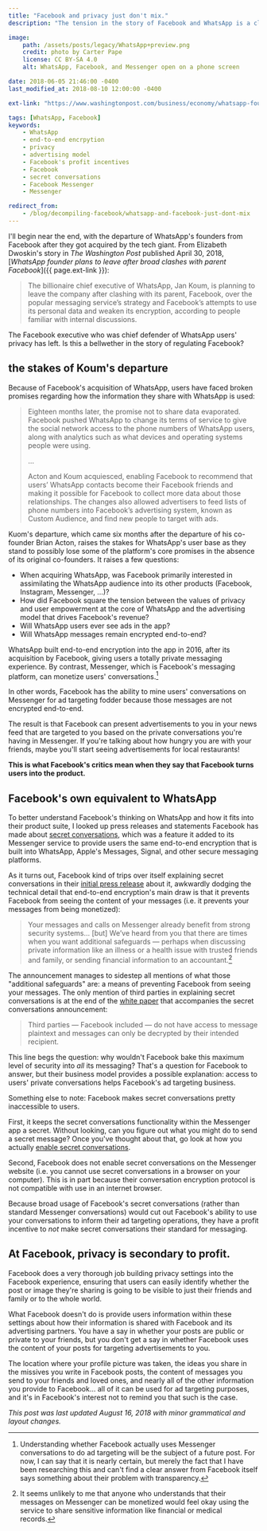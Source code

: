 ```yaml
---
title: "Facebook and privacy just don't mix."
description: "The tension in the story of Facebook and WhatsApp is a close parallel to a larger tension between user privacy and Facebook's profit motives."

image:
    path: /assets/posts/legacy/WhatsApp+preview.png
    credit: photo by Carter Pape
    license: CC BY-SA 4.0
    alt: WhatsApp, Facebook, and Messenger open on a phone screen

date: 2018-06-05 21:46:00 -0400
last_modified_at: 2018-08-10 12:00:00 -0400

ext-link: "https://www.washingtonpost.com/business/economy/whatsapp-founder-plans-to-leave-after-broad-clashes-with-parent-facebook/2018/04/30/49448dd2-4ca9-11e8-84a0-458a1aa9ac0a_story.html"

tags: [WhatsApp, Facebook]
keywords:
    - WhatsApp
    - end-to-end encrpytion
    - privacy
    - advertising model
    - Facebook's profit incentives
    - Facebook
    - secret conversations
    - Facebook Messenger
    - Messenger

redirect_from:
    - /blog/decompiling-facebook/whatsapp-and-facebook-just-dont-mix
---
```


I'll begin near the end, with the departure of WhatsApp's founders from Facebook after they got acquired by the tech giant. From Elizabeth Dwoskin's story in *The Washington Post* published April 30, 2018, [_WhatsApp founder plans to leave after broad clashes with parent Facebook_]({{ page.ext-link }}):

> The billionaire chief executive of WhatsApp, Jan Koum, is planning to leave the company after clashing with its parent, Facebook, over the popular messaging service’s strategy and Facebook’s attempts to use its personal data and weaken its encryption, according to people familiar with internal discussions.

The Facebook executive who was chief defender of WhatsApp users' privacy has left. Is this a bellwether in the story of regulating Facebook? 

## the stakes of Koum's departure

Because of Facebook's acquisition of WhatsApp, users have faced broken promises regarding how the information they share with WhatsApp is used:

> Eighteen months later, the promise not to share data evaporated. Facebook pushed WhatsApp to change its terms of service to give the social network access to the phone numbers of WhatsApp users, along with analytics such as what devices and operating systems people were using.
> 
> …
> 
> Acton and Koum acquiesced, enabling Facebook to recommend that users’ WhatsApp contacts become their Facebook friends and making it possible for Facebook to collect more data about those relationships. The changes also allowed advertisers to feed lists of phone numbers into Facebook’s advertising system, known as Custom Audience, and find new people to target with ads.

Kuom's departure, which came six months after the departure of his co-founder Brian Acton, raises the stakes for WhatsApp's user base as they stand to possibly lose some of the platform's core promises in the absence of its original co-founders. It raises a few questions:
- When acquiring WhatsApp, was Facebook primarily interested in assimilating the WhatsApp audience into its other products (Facebook, Instagram, Messenger, …)?
- How did Facebook square the tension between the values of privacy and user empowerment at the core of WhatsApp and the advertising model that drives Facebook's revenue?
- Will WhatsApp users ever see ads in the app?
- Will WhatsApp messages remain encrypted end-to-end?

WhatsApp built end-to-end encryption into the app in 2016, after its acquisition by Facebook, giving users a totally private messaging experience. By contrast, Messenger, which is Facebook's messaging platform, can monetize users' conversations.[^Messenger]

In other words, Facebook has the ability to mine users' conversations on Messenger for ad targeting fodder because those messages are not encrypted end-to-end.

The result is that Facebook can present advertisements to you in your news feed that are targeted to you based on the private conversations you're having in Messenger. If you're talking about how hungry you are with your friends, maybe you'll start seeing advertisements for local restaurants!

**This is what Facebook's critics mean when they say that Facebook turns users into the product.**

## Facebook's own equivalent to WhatsApp

To better understand Facebook's thinking on WhatsApp and how it fits into their product suite, I looked up press releases and statements Facebook has made about [secret conversations][full help page on secret conversations], which was a feature it added to its Messenger service to provide users the same end-to-end encryption that is built into WhatsApp, Apple's Messages, Signal, and other secure messaging platforms.

As it turns out, Facebook kind of trips over itself explaining secret conversations in their [initial press release][secret conversations press release] about it, awkwardly dodging the technical detail that end-to-end encryption's main draw is that it prevents Facebook from seeing the content of your messages (i.e. it prevents your messages from being monetized):

> Your messages and calls on Messenger already benefit from strong security systems… [but] We’ve heard from you that there are times when you want additional safeguards — perhaps when discussing private information like an illness or a health issue with trusted friends and family, or sending financial information to an accountant.[^private-on-messenger]

The announcement manages to sidestep all mentions of what those "additional safeguards" are: a means of preventing Facebook from seeing your messages. The only mention of third parties in explaining secret conversations is at the end of the [white paper][Messenger white paper] that accompanies the secret conversations announcement:

> Third parties — Facebook included — do not have access to message plaintext and messages can only be decrypted by their intended recipient.

This line begs the question: why wouldn't Facebook bake this maximum level of security into _all_ its messaging? That's a question for Facebook to answer, but their business model provides a possible explanation: access to users' private conversations helps Facebook's ad targeting business.

Something else to note: Facebook makes secret conversations pretty inaccessible to users.

First, it keeps the secret conversations functionality within the Messenger app a secret. Without looking, can you figure out what you might do to send a secret message? Once you've thought about that, go look at how you actually [enable secret conversations].

Second, Facebook does not enable secret conversations on the Messenger website (i.e. you cannot use secret conversations in a browser on your computer). This is in part because their conversation encryption protocol is not compatible with use in an internet browser.

Because broad usage of Facebook's secret conversations (rather than standard Messenger conversations) would cut out Facebook's ability to use your conversations to inform their ad targeting operations, they have a profit incentive to _not_ make secret conversations their standard for messaging.

## At Facebook, privacy is secondary to profit.

Facebook does a very thorough job building privacy settings into the Facebook experience, ensuring that users can easily identify whether the post or image they're sharing is going to be visible to just their friends and family or to the whole world.

What Facebook doesn't do is provide users information within these settings about how their information is shared with Facebook and its advertising partners. You have a say in whether your posts are public or private to your friends, but you don't get a say in whether Facebook uses the content of your posts for targeting advertisements to you.

The location where your profile picture was taken, the ideas you share in the missives you write in Facebook posts, the content of messages you send to your friends and loved ones, and nearly all of the other information you provide to Facebook… all of it can be used for ad targeting purposes, and it's in Facebook's interest not to remind you that such is the case.

_This post was last updated August 16, 2018 with minor grammatical and layout changes._




[^Messenger]:
    Understanding whether Facebook actually uses Messenger conversations to do ad targeting will be the subject of a future post. For now, I can say that it is nearly certain, but merely the fact that I have been researching this and can't find a clear answer from Facebook itself says something about their problem with transparency.
    
[^private-on-messenger]:
    It seems unlikely to me that anyone who understands that their messages on Messenger can be monetized would feel okay using the service to share sensitive information like financial or medical records.



[Decompiling Facebook index]: /the-blog/decompiling-facebook/
[enable secret conversations]: https://www.facebook.com/help/messenger-app/811527538946901?helpref=uf_permalink
[full help page on secret conversations]: https://www.facebook.com/help/messenger-app/1084673321594605/?helpref=hc_fnav
[Messenger white paper]: https://web.archive.org/web/20200803073615/https://fbnewsroomus.files.wordpress.com/2016/07/messenger-secret-conversations-technical-whitepaper.pdf
[secret conversations press release]: https://about.fb.com/news/2016/07/messenger-starts-testing-end-to-end-encryption-with-secret-conversations/

